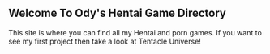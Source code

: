 ## Welcome To Ody's Hentai Game Directory

This site is where you can find all my Hentai and porn games. If you want to see my first project then take a look at Tentacle Universe!
